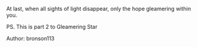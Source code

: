 At last, when all sights of light disappear, only the hope gleamering within you.

PS. This is part 2 to Gleamering Star

Author: bronson113
